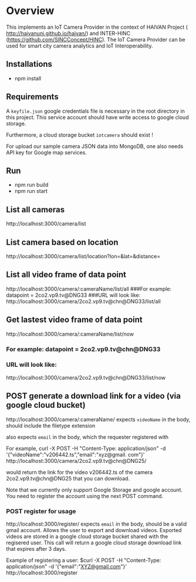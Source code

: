 # Overview

This implements an IoT Camera Provider in the context of HAIVAN Project ( http://haivanuni.github.io/haivan/) and INTER-HINC (https://github.com/SINCConcept/HINC).
The IoT Camera Provider can be used for smart city camera analytics and IoT Interoperability.

## Installations

* npm install

## Requirements

A `keyfile.json` google credentials file is necessary in the root directory in this project. This service account should have write access to google cloud storage.

Furthermore, a cloud storage bucket `iotcamera` should exist !

For upload our sample camera JSON data into MongoDB, one also needs API key for Google map services.

## Run

* npm run build
* npm run start

## List all cameras
http://localhost:3000/camera/list

## List camera based on location

http://localhost:3000/camera/list/location?lon=&lat=&distance=


## List  all video frame of data point
http://localhost:3000/camera/:cameraName/list/all
###For example: datapoint = 2co2.vp9.tv@DNG33
###URL will look like:
http://localhost:3000/camera/2co2.vp9.tv@chn@DNG33/list/all


## Get lastest video frame of data point
http://localhost:3000/camera/:cameraName/list/now
### For example: datapoint = 2co2.vp9.tv@chn@DNG33
### URL will look like:
http://localhost:3000/camera/2co2.vp9.tv@chn@DNG33/list/now

## POST generate a download link for a video (via google cloud bucket)
http://localhost:3000/camera/:cameraName/
expects `videoName` in the body, should include the filetype extension

also expects `email` in the body, which the requester registered with

For example, curl -X POST -H "Content-Type: application/json" -d '{"videoName":"v206442.ts","email":"xyz@gmail.
com"}' http://localhost:3000/camera/2co2.vp9.tv@chn@DNG25/

would return the link for the video v206442.ts of the camera 2co2.vp9.tv@chn@DNG25 that you can download.

Note that we currently only support Google Storage and google account.
You need to register the account using the next POST command.

### POST register for usage
http://localhost:3000/register/
expects `email` in the body, should be a valid gmail account. Allows the user to export and download videos.
Exported videos are stored in a google cloud storage bucket shared with the regisered user. This call will return a google cloud storage download link that expires after 3 days.

Example of registering a user:
$curl -X POST -H "Content-Type: application/json" -d '{"email":"XYZ@gmail.com"}' http://localhost:3000/register
